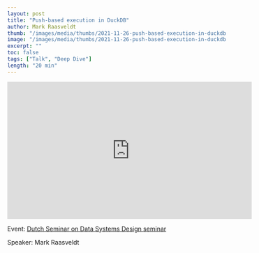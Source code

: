```yaml
---
layout: post
title: "Push-based execution in DuckDB"
author: Mark Raasveldt
thumb: "/images/media/thumbs/2021-11-26-push-based-execution-in-duckdb.png"
image: "/images/media/thumbs/2021-11-26-push-based-execution-in-duckdb.png"
excerpt: ""
toc: false
tags: ["Talk", "Deep Dive"]
length: "20 min"
---
```


<div class="video-container">
<iframe width="560" height="315" src="https://www.youtube-nocookie.com/embed/MA0OsvYFGrc?si=7nUCLymvtVwG51nc" title="YouTube video player" frameborder="0" allow="accelerometer; autoplay; clipboard-write; encrypted-media; gyroscope; picture-in-picture; web-share" referrerpolicy="strict-origin-when-cross-origin" allowfullscreen></iframe>
</div>

Event: [Dutch Seminar on Data Systems Design seminar](https://dsdsd.da.cwi.nl/)

Speaker: Mark Raasveldt
